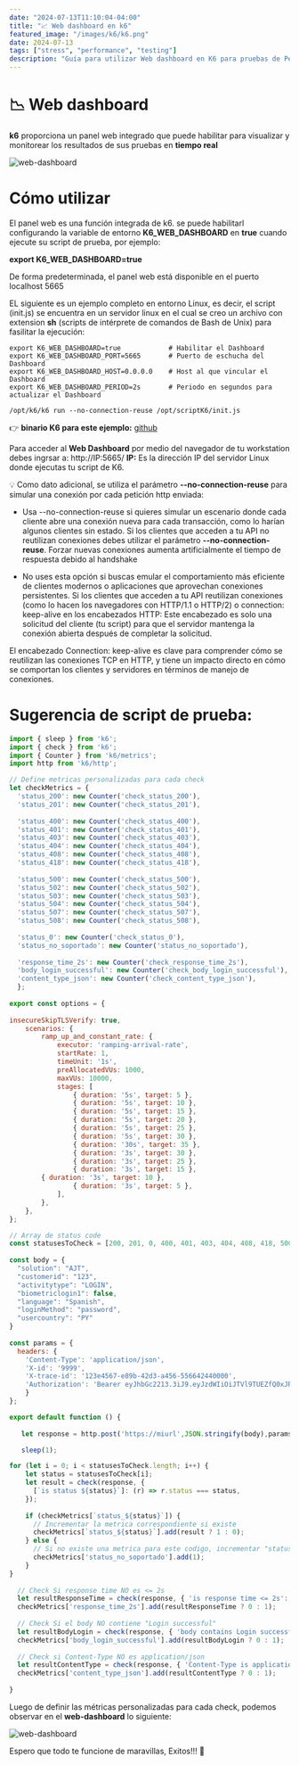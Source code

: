 ```yaml
---
date: "2024-07-13T11:10:04-04:00"
title: "📈 Web dashboard en k6"
featured_image: "/images/k6/k6.png"
date: 2024-07-13
tags: ["stress", "performance", "testing"]
description: "Guía para utilizar Web dashboard en K6 para pruebas de Performance"
---
```


# 📉 Web dashboard

**k6** proporciona un panel web integrado que puede habilitar para visualizar y monitorear los resultados de sus pruebas en **tiempo real**


![web-dashboard](/images/k6/web-dashboard.png)

# Cómo utilizar

El panel web es una función integrada de k6. se puede habilitarl configurando la variable de entorno **K6_WEB_DASHBOARD** en **true** cuando ejecute su script de prueba, por ejemplo:

**export K6_WEB_DASHBOARD=true**

De forma predeterminada, el panel web está disponible en el puerto localhost 5665

EL siguiente es un ejemplo completo en entorno Linux, es decir, el script (init.js) se encuentra en un servidor linux
en el cual se creo un archivo con extension **sh** (scripts de intérprete de comandos de Bash de Unix) para fasilitar la ejecución:

```
export K6_WEB_DASHBOARD=true            # Habilitar el Dashboard
export K6_WEB_DASHBOARD_PORT=5665       # Puerto de eschucha del Dashboard
export K6_WEB_DASHBOARD_HOST=0.0.0.0    # Host al que vincular el Dashboard
export K6_WEB_DASHBOARD_PERIOD=2s       # Periodo en segundos para actualizar el Dashboard

/opt/k6/k6 run --no-connection-reuse /opt/scriptK6/init.js

```
 👉 **binario K6 para este ejemplo:**  [github](https://github.com/MarianoImende/binario_k6_v1/tree/main/k6v1)

Para acceder al **Web Dashboard** por medio del navegador de tu workstation debes ingrsar a: http://IP:5665/
**IP:** Es la dirección IP del servidor Linux donde ejecutas tu script de K6.

💡 Como dato adicional, se utiliza el parámetro **--no-connection-reuse** para simular una conexión por cada petición http enviada:

- Usa --no-connection-reuse si quieres simular un escenario donde cada cliente abre una conexión nueva para cada transacción, como lo harían algunos clientes sin estado. Si los clientes que acceden a tu API no reutilizan conexiones
debes utilizar el parámetro **--no-connection-reuse**. Forzar nuevas conexiones aumenta artificialmente el tiempo de respuesta debido al handshake

- No uses esta opción si buscas emular el comportamiento más eficiente de clientes modernos o aplicaciones que aprovechan conexiones persistentes. Si los clientes que acceden a tu API reutilizan conexiones (como lo hacen los navegadores con HTTP/1.1 o HTTP/2) o connection: keep-alive en los encabezados HTTP: Este encabezado es solo una solicitud del cliente (tu script) para que el servidor mantenga la conexión abierta después de completar la solicitud.

El encabezado Connection: keep-alive es clave para comprender cómo se reutilizan las conexiones TCP en HTTP, y tiene un impacto directo en cómo se comportan los clientes y servidores en términos de manejo de conexiones.

# Sugerencia de script de prueba:

```javascript
import { sleep } from 'k6';
import { check } from 'k6';
import { Counter } from 'k6/metrics';
import http from 'k6/http';

// Define metricas personalizadas para cada check
let checkMetrics = {
  'status_200': new Counter('check_status_200'),
  'status_201': new Counter('check_status_201'),
    
  'status_400': new Counter('check_status_400'),
  'status_401': new Counter('check_status_401'),
  'status_403': new Counter('check_status_403'),
  'status_404': new Counter('check_status_404'),
  'status_408': new Counter('check_status_408'),
  'status_418': new Counter('check_status_418'),
        
  'status_500': new Counter('check_status_500'),
  'status_502': new Counter('check_status_502'),
  'status_503': new Counter('check_status_503'),
  'status_504': new Counter('check_status_504'),
  'status_507': new Counter('check_status_507'),
  'status_508': new Counter('check_status_508'), 
  
  'status_0': new Counter('check_status_0'),
  'status_no_soportado': new Counter('status_no_soportado'),
  
  'response_time_2s': new Counter('check_response_time_2s'),
  'body_login_successful': new Counter('check_body_login_successful'),
  'content_type_json': new Counter('check_content_type_json'),
  };
  
export const options = {
 
insecureSkipTLSVerify: true, 
    scenarios: {
        ramp_up_and_constant_rate: {
            executor: 'ramping-arrival-rate',
            startRate: 1,
            timeUnit: '1s',
            preAllocatedVUs: 1000,
            maxVUs: 10000,
            stages: [
                { duration: '5s', target: 5 },
                { duration: '5s', target: 10 },
                { duration: '5s', target: 15 },
                { duration: '5s', target: 20 },
                { duration: '5s', target: 25 },
                { duration: '5s', target: 30 },
                { duration: '30s', target: 35 },
                { duration: '3s', target: 30 },
                { duration: '3s', target: 25 },
                { duration: '3s', target: 15 },
		{ duration: '3s', target: 10 },
                { duration: '3s', target: 5 },
            ],
        },
    },
};

// Array de status code
const statusesToCheck = [200, 201, 0, 400, 401, 403, 404, 408, 418, 500, 502, 503, 504, 507, 508];
 
const body = {
  "solution": "AJT",
  "customerid": "123",
  "activitytype": "LOGIN",
  "biometriclogin1": false,
  "language": "Spanish",
  "loginMethod": "password",
  "usercountry": "PY"
}
 
const params = {
  headers: {
    'Content-Type': 'application/json',
    'X-id': '9999',
    'X-trace-id': '123e4567-e89b-42d3-a456-556642440000',
    'Authorization': 'Bearer eyJhbGc2213.3iJ9.eyJzdWIiOiJTVl9TUEZfQ0xJRU5U46o_X7YfW0GXAd64o54CuflBgOjnqlc'
    }
};

export default function () {  
 
   let response = http.post('https://miurl',JSON.stringify(body),params);

   sleep(1);

for (let i = 0; i < statusesToCheck.length; i++) {
    let status = statusesToCheck[i];
    let result = check(response, {
      [`is status ${status}`]: (r) => r.status === status,
    });
    
    if (checkMetrics[`status_${status}`]) {
      // Incrementar la metrica correspondiente si existe
      checkMetrics[`status_${status}`].add(result ? 1 : 0);
    } else {
      // Si no existe una metrica para este codigo, incrementar "status_no_soportado"
      checkMetrics['status_no_soportado'].add(1);
    }
}
    
  // Check Si response time NO es <= 2s
  let resultResponseTime = check(response, { 'is response time <= 2s': (r) => r.timings.duration <= 2000 });
  checkMetrics['response_time_2s'].add(resultResponseTime ? 0 : 1);
 
  // Check Si el body NO contiene "Login successful"
  let resultBodyLogin = check(response, { 'body contains Login successful': (r) => r.body && r.body.includes('initiated') });
  checkMetrics['body_login_successful'].add(resultBodyLogin ? 0 : 1);
 
  // Check si Content-Type NO es application/json
  let resultContentType = check(response, { 'Content-Type is application/json': (r) => r.headers['Content-Type'] === 'application/json' });
  checkMetrics['content_type_json'].add(resultContentType ? 0 : 1);
 
}

```

Luego de definir las métricas personalizadas para cada check, podemos observar en el **web-dashboard** lo siguiente:

![web-dashboard](/images/k6/K6_Metric_custom.png)

Espero que todo te funcione de maravillas, Exitos!!! 🤞
